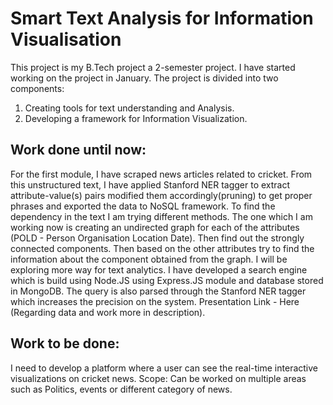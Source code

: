 # Smart Text Analysis for Information Visualisation

This project is my B.Tech project a 2-semester project. I have started working on the project in January. 
The project is divided into two components:
  1. Creating tools for text understanding and Analysis.
  2. Developing a framework for Information Visualization.
  
## Work done until now: 
For the first module, I have scraped news articles related to cricket. 
From this unstructured text, I have applied Stanford NER tagger to extract attribute-value(s) pairs modified them accordingly(pruning) to get proper phrases and exported the data to NoSQL framework.
To find the dependency in the text I am trying different methods. The one which I am working now is creating an undirected graph for each of the attributes (POLD - Person Organisation Location Date). Then find out the strongly connected components. Then based on the other attributes try to find the information about the component obtained from the graph. I will be exploring more way for text analytics. I have developed a search engine which is build using Node.JS using Express.JS module and database stored in MongoDB. The query is also parsed through the Stanford NER tagger which increases the precision on the system.  Presentation Link - Here (Regarding data and work more in description).

## Work to be done: 
I need to develop a platform where a user can see the real-time interactive visualizations on cricket news.  Scope: Can be worked on multiple areas such as Politics, events or different category of news.
